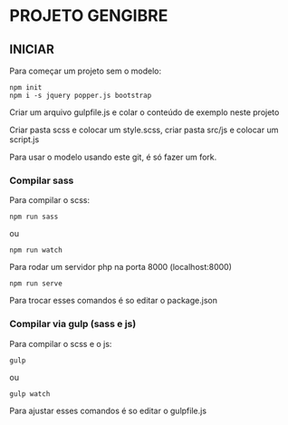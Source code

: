 # **PROJETO GENGIBRE**
## INICIAR

Para começar um projeto sem o modelo:

    npm init
    npm i -s jquery popper.js bootstrap

Criar um arquivo gulpfile.js e colar o conteúdo de exemplo neste projeto

Criar pasta scss e colocar um style.scss, criar pasta src/js e colocar um script.js

Para usar o modelo usando este git, é só fazer um fork.

### Compilar sass

Para compilar o scss:

    npm run sass

ou

    npm run watch

Para rodar um servidor php na porta 8000 (localhost:8000)

    npm run serve

Para trocar esses comandos é so editar o package.json

### Compilar via gulp (sass e js)

Para compilar o scss e o js:

    gulp
    
ou

    gulp watch

Para ajustar esses comandos é so editar o gulpfile.js
